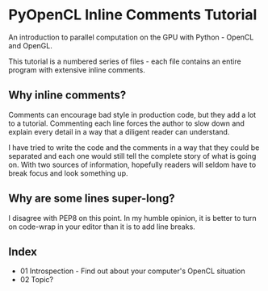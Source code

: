 # PyOpenCL Inline Comments Tutorial

An introduction to parallel computation on the GPU with Python - OpenCL and OpenGL.

This tutorial is a numbered series of files - each file contains an entire program with extensive inline comments.

## Why inline comments?

Comments can encourage bad style in production code, but they add a lot to a tutorial.  Commenting each line forces the author to slow down and explain every detail in a way that a diligent reader can understand.

I have tried to write the code and the comments in a way that they could be separated and each one would still tell the complete story of what is going on.  With two sources of information, hopefully readers will seldom have to break focus and look something up.

## Why are some lines super-long?

I disagree with PEP8 on this point.  In my humble opinion, it is better to turn on code-wrap in your editor than it is to add line breaks.

## Index

- 01 Introspection - Find out about your computer's OpenCL situation
- 02 Topic?
